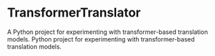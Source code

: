 # TransformerTranslator

A Python project for experimenting with transformer-based translation models.
 Python project for experimenting with transformer-based translation models.
